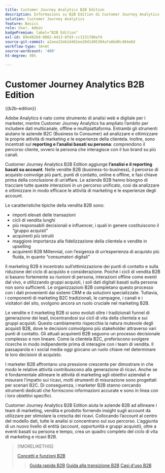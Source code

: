 ```yaml
---
title: Customer Journey Analytics B2B Edition
description: Informazioni su B2B Edition di Customer Journey Analytics.
solution: Customer Journey Analytics
feature: Basics
role: User, Admin
badgePremium: label="B2B Edition"
exl-id: 89e482b8-8082-4413-8fd3-cc1331780af4
source-git-commit: a2aea32eb14462ee2041405394afa6bd0c484e8d
workflow-type: tm+mt
source-wordcount: '469'
ht-degree: 98%

---
```



# Customer Journey Analytics B2B Edition

{{b2b-edition}}

Adobe Analytics è nato come strumento di analisi web e digitale per i marketer, mentre Customer Journey Analytics ha ampliato l’ambito per includere dati multicanale, offline e multipiattaforma.  Entrambi gli strumenti aiutano le aziende B2C (Business to Consumer) ad analizzare e ottimizzare le proprie attività di marketing e le esperienze della clientela. Inoltre, sono incentrati sul **reporting e l’analisi basati su persona**: comprendono il percorso cliente, ovvero la persona che interagisce con il tuo brand su più canali.

Customer Journey Analytics B2B Edition aggiunge **l’analisi e il reporting basati su account**. Nelle vendite B2B (business-to-business), il percorso di acquisto coinvolge più parti, punti di contatto, online e offline, e fasi chiave prima della conclusione di un’affare. Le aziende B2B hanno bisogno di tracciare tutte queste interazioni in un percorso unificato, così da analizzare e ottimizzare in modo efficace le attività di marketing e le esperienze degli account.

Le caratteristiche tipiche della vendita B2B sono:

* importi elevati delle transazioni
* cicli di vendita lunghi
* più responsabili decisionali e influencer, i quali in genere costituiscono il “gruppo acquisti”
* acquirenti più istruiti
* maggiore importanza alla fidelizzazione della clientela e vendite in upselling
* acquirenti B2B Millennial, con l’esigenza di un’esperienza di acquisto più fluida, in quanto “consumatori digitali”

Il marketing B2B è incentrato sull’ottimizzazione dei punti di contatto e sulla riduzione del ciclo di acquisto e considerazione. Poiché i cicli di vendita B2B si basano fortemente su riunioni di persona, interazioni offline come eventi dal vivo, e utilizzando gruppi acquisti, i soli dati digitali basati sulla persona non sono sufficienti. Le organizzazioni B2B completano questo processo con i dati provenienti dai sistemi CRM e da soluzioni specializzate. Tuttavia, i componenti di marketing B2C tradizionali, le campagne, i canali e i visitatori del sito, svolgono ancora un ruolo cruciale nel marketing B2B.

Le vendite e il marketing B2B si sono evoluti oltre i tradizionali funnel di generazione dei lead, incentrandosi sui cicli di vita della clientela e sui gruppi acquisti. Questo cambiamento rispecchia la natura mutevole degli acquisti B2B, dove le decisioni coinvolgono più stakeholder attraverso vari punti di contatto. Gli attuali acquirenti B2B seguono un processo decisionale complesso e non lineare. Come la clientela B2C, preferiscono svolgere ricerche in modo indipendente prima di interagire con i team di vendita. Il passaparola e i social media oggi giocano un ruolo chiave nel determinare le loro decisioni di acquisto.

I marketer B2B affrontano una pressione crescente per dimostrare in che modo le relative attività contribuiscono alla generazione di ricavi.  Anche se è fondamentale allineare le attività di marketing agli obiettivi aziendali e misurare l’impatto sui ricavi, molti strumenti di misurazione sono progettati per scenari B2C. Di conseguenza, i marketer B2B stanno cercando strumenti dedicati che forniscono informazioni accurate e sono in linea con i loro obiettivi specifici.

Customer Journey Analytics B2B Edition aiuta le aziende B2B ad allineare i team di marketing, vendita e prodotto fornendo insight sugli account da utilizzare per stimolare la crescita dei ricavi. Collocando l’account al centro del modello dati, tutte le analisi si concentrano sul suo percorso. L’aggiunta di un nuovo livello di entità (account, opportunità e gruppi acquisti), oltre a eventi basati su persona e tempo, crea un quadro completo del ciclo di vita di marketing e ricavi B2B.


>[!MORELIKETHIS]
>
>[Concetti e funzioni B2B](cja-b2b-concepts-features.md)
>>[Guida rapida B2B](cja-b2b-quick-start-guide.md)
>>[Guida alla transizione B2B](cja-b2b-transition.md)
>>[Casi d&#39;uso B2B](/help/use-cases/b2b/b2b-edition/use-cases-overview.md)
>
